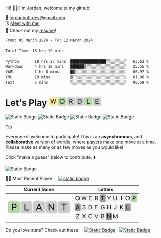 
Hi! 👋🏼 I'm Jordan, welcome to my github!

📨 jordanbott.dev@gmail.com <br/>
🗓️ [Meet with me!](https://calendly.com/jordanbott-dev/30min?back=1&month=2024-02) <br/>
📝 Check out my <a href="./Jordan%20Bott%20Resume.pdf" target="_blank">resume</a>! <br/>


<!--START_SECTION:waka-->

```txt
From: 05 March 2024 - To: 12 March 2024

Total Time: 16 hrs 19 mins

Python       10 hrs 23 mins  ████████████████░░░░░░░░░   63.62 %
Markdown     4 hrs 10 mins   ██████▒░░░░░░░░░░░░░░░░░░   25.55 %
YAML         1 hr 8 mins     █▓░░░░░░░░░░░░░░░░░░░░░░░   06.97 %
XML          19 mins         ▒░░░░░░░░░░░░░░░░░░░░░░░░   01.96 %
Text         5 mins          ░░░░░░░░░░░░░░░░░░░░░░░░░   00.59 %
```

<!--END_SECTION:waka-->

# Let's Play <img src="./wordle/tiles/yellow/W.svg" width="28" /><img src="./wordle/tiles/green/O.svg" width="28" /><img src="./wordle/tiles/grey/R.svg" width="28" /><img src="./wordle/tiles/grey/D.svg" width="28" /><img src="./wordle/tiles/green/L.svg" width="28" /><img src="./wordle/tiles/grey/E.svg" width="28" />

 ![Static Badge](https://img.shields.io/badge/Total%20Players-7-mediumpurple?style=flat&labelColor=lavender)  ![Static Badge](https://img.shields.io/badge/Total%20Wins-7-darkseagreen?style=flat&labelColor=ecfbe3) ![Static Badge](https://img.shields.io/badge/Total%20Games-8-khaki?style=flat&labelColor=lightyellow) ![Static Badge](https://img.shields.io/badge/Total%20Moves-49-pink?style=flat&labelColor=lavenderblush)

> [!TIP]
> Everyone is welcome to participate! This is an **asynchronous**, and **collaborative** version of wordle, where players make one move at a time. Please make as many or as few moves as you would like!

Click "make a guess" below to contribute. ⬇️

![Static Badge](https://img.shields.io/badge/MAKE%20A%20GUESS-mediumpurple?style=flat&link=https%3A%2F%2Fgithub.com%2Fjordan-bott%2Fjordan-bott%2Fissues%2Fnew%3Fassignees%3D%26labels%3D%26projects%3D%26template%3Dwordle_guess.md%26title%3Dwordleguess%257C%255BPUT%2B5%2BLETTER%2BWORD%2BHERE%255D)

🧑‍💻 Most Recent Player: &ensp; [![static badge](https://img.shields.io/badge/jordan--bott-burlywood?logo=github&link=https%3A%2F%2Fgithub.com%2Fjordan-bott)](https://github.com/jordan-bott)

| Current Game | Letters |
| ------------ | ------- |
| <img src="./wordle/tiles/green/P.svg" width="40" /><img src="./wordle/tiles/grey/L.svg" width="40" /><img src="./wordle/tiles/grey/A.svg" width="40" /><img src="./wordle/tiles/grey/N.svg" width="40" /><img src="./wordle/tiles/grey/T.svg" width="40" /><br/> | <img src="./wordle/letters/white/Q.svg" width="20" /><img src="./wordle/letters/white/W.svg" width="20" /><img src="./wordle/letters/white/E.svg" width="20" /><img src="./wordle/letters/white/R.svg" width="20" /><img src="./wordle/letters/grey/T.svg" width="20" /><img src="./wordle/letters/white/Y.svg" width="20" /><img src="./wordle/letters/white/U.svg" width="20" /><img src="./wordle/letters/white/I.svg" width="20" /><img src="./wordle/letters/white/O.svg" width="20" /><img src="./wordle/letters/green/P.svg" width="20" /><br /><img src="./wordle/letters/grey/A.svg" width="20" /><img src="./wordle/letters/white/S.svg" width="20" /><img src="./wordle/letters/white/D.svg" width="20" /><img src="./wordle/letters/white/F.svg" width="20" /><img src="./wordle/letters/white/G.svg" width="20" /><img src="./wordle/letters/white/H.svg" width="20" /><img src="./wordle/letters/white/J.svg" width="20" /><img src="./wordle/letters/white/K.svg" width="20" /><img src="./wordle/letters/grey/L.svg" width="20" /><br /><img src="./wordle/letters/white/Z.svg" width="20" /><img src="./wordle/letters/white/X.svg" width="20" /><img src="./wordle/letters/white/C.svg" width="20" /><img src="./wordle/letters/white/V.svg" width="20" /><img src="./wordle/letters/white/B.svg" width="20" /><img src="./wordle/letters/grey/N.svg" width="20" /><img src="./wordle/letters/white/M.svg" width="20" /> |

Do you love stats? Check out these: &ensp; [![Static Badge](https://img.shields.io/badge/PLAYER%20STATS-darkseagreen?style=flat)](./wordle/stat_sheets/PlayerData.md) &nbsp;  [![Static Badge](https://img.shields.io/badge/GLOBAL%20STATS-darkseagreen?style=flat)](./wordle/stat_sheets/GlobalData.md)

